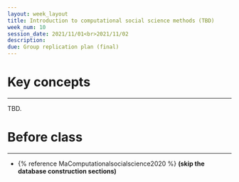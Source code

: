 ```yaml
---
layout: week_layout
title: Introduction to computational social science methods (TBD)
week_num: 10
session_date: 2021/11/01<br>2021/11/02
description:
due: Group replication plan (final)
---
```


# Key concepts
---

TBD.

# Before class
---

- {% reference MaComputationalsocialscience2020 %} **(skip the database construction sections)**